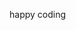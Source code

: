 happy coding
<!--
**chenzn1/chenzn1** is a ✨ _special_ ✨ repository because its `README.md` (this file) appears on your GitHub profile.

Here are some ideas to get you started:

- 🔭 I’m currently working on ...
- 🌱 I’m currently learning ...
- 👯 I’m looking to collaborate on ...
- 🤔 I’m looking for help with ...
- 💬 Ask me about ...
- 📫 How to reach me: ...
- 😄 Pronouns: ...
- ⚡ Fun fact: ...
-->
<!--
![Michael's GitHub stats](https://github-readme-stats-eight-henna-19.vercel.app/api?username=chenzn1&show_icons=true&theme=merko&hide=stars)
-->
